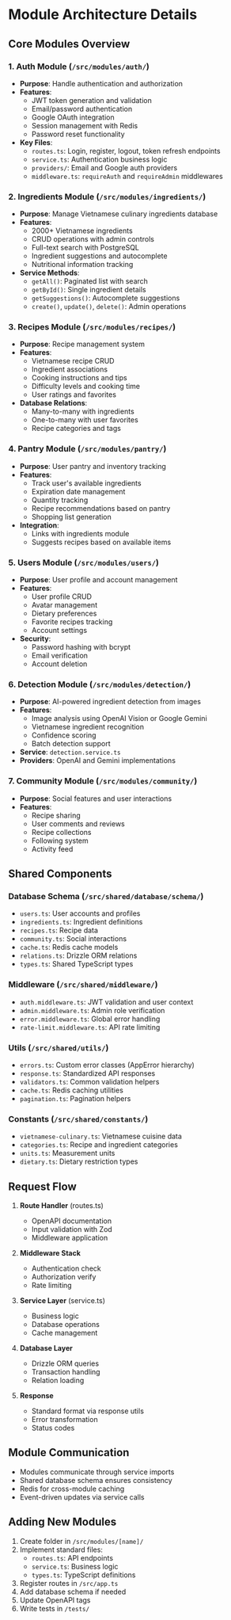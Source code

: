 # Module Architecture Details

## Core Modules Overview

### 1. Auth Module (`/src/modules/auth/`)
- **Purpose**: Handle authentication and authorization
- **Features**:
  - JWT token generation and validation
  - Email/password authentication
  - Google OAuth integration
  - Session management with Redis
  - Password reset functionality
- **Key Files**:
  - `routes.ts`: Login, register, logout, token refresh endpoints
  - `service.ts`: Authentication business logic
  - `providers/`: Email and Google auth providers
  - `middleware.ts`: `requireAuth` and `requireAdmin` middlewares

### 2. Ingredients Module (`/src/modules/ingredients/`)
- **Purpose**: Manage Vietnamese culinary ingredients database
- **Features**:
  - 2000+ Vietnamese ingredients
  - CRUD operations with admin controls
  - Full-text search with PostgreSQL
  - Ingredient suggestions and autocomplete
  - Nutritional information tracking
- **Service Methods**:
  - `getAll()`: Paginated list with search
  - `getById()`: Single ingredient details
  - `getSuggestions()`: Autocomplete suggestions
  - `create()`, `update()`, `delete()`: Admin operations

### 3. Recipes Module (`/src/modules/recipes/`)
- **Purpose**: Recipe management system
- **Features**:
  - Vietnamese recipe CRUD
  - Ingredient associations
  - Cooking instructions and tips
  - Difficulty levels and cooking time
  - User ratings and favorites
- **Database Relations**:
  - Many-to-many with ingredients
  - One-to-many with user favorites
  - Recipe categories and tags

### 4. Pantry Module (`/src/modules/pantry/`)
- **Purpose**: User pantry and inventory tracking
- **Features**:
  - Track user's available ingredients
  - Expiration date management
  - Quantity tracking
  - Recipe recommendations based on pantry
  - Shopping list generation
- **Integration**:
  - Links with ingredients module
  - Suggests recipes based on available items

### 5. Users Module (`/src/modules/users/`)
- **Purpose**: User profile and account management
- **Features**:
  - User profile CRUD
  - Avatar management
  - Dietary preferences
  - Favorite recipes tracking
  - Account settings
- **Security**:
  - Password hashing with bcrypt
  - Email verification
  - Account deletion

### 6. Detection Module (`/src/modules/detection/`)
- **Purpose**: AI-powered ingredient detection from images
- **Features**:
  - Image analysis using OpenAI Vision or Google Gemini
  - Vietnamese ingredient recognition
  - Confidence scoring
  - Batch detection support
- **Service**: `detection.service.ts`
- **Providers**: OpenAI and Gemini implementations

### 7. Community Module (`/src/modules/community/`)
- **Purpose**: Social features and user interactions
- **Features**:
  - Recipe sharing
  - User comments and reviews
  - Recipe collections
  - Following system
  - Activity feed

## Shared Components

### Database Schema (`/src/shared/database/schema/`)
- `users.ts`: User accounts and profiles
- `ingredients.ts`: Ingredient definitions
- `recipes.ts`: Recipe data
- `community.ts`: Social interactions
- `cache.ts`: Redis cache models
- `relations.ts`: Drizzle ORM relations
- `types.ts`: Shared TypeScript types

### Middleware (`/src/shared/middleware/`)
- `auth.middleware.ts`: JWT validation and user context
- `admin.middleware.ts`: Admin role verification
- `error.middleware.ts`: Global error handling
- `rate-limit.middleware.ts`: API rate limiting

### Utils (`/src/shared/utils/`)
- `errors.ts`: Custom error classes (AppError hierarchy)
- `response.ts`: Standardized API responses
- `validators.ts`: Common validation helpers
- `cache.ts`: Redis caching utilities
- `pagination.ts`: Pagination helpers

### Constants (`/src/shared/constants/`)
- `vietnamese-culinary.ts`: Vietnamese cuisine data
- `categories.ts`: Recipe and ingredient categories
- `units.ts`: Measurement units
- `dietary.ts`: Dietary restriction types

## Request Flow
1. **Route Handler** (routes.ts)
   - OpenAPI documentation
   - Input validation with Zod
   - Middleware application
   
2. **Middleware Stack**
   - Authentication check
   - Authorization verify
   - Rate limiting
   
3. **Service Layer** (service.ts)
   - Business logic
   - Database operations
   - Cache management
   
4. **Database Layer**
   - Drizzle ORM queries
   - Transaction handling
   - Relation loading
   
5. **Response**
   - Standard format via response utils
   - Error transformation
   - Status codes

## Module Communication
- Modules communicate through service imports
- Shared database schema ensures consistency
- Redis for cross-module caching
- Event-driven updates via service calls

## Adding New Modules
1. Create folder in `/src/modules/[name]/`
2. Implement standard files:
   - `routes.ts`: API endpoints
   - `service.ts`: Business logic
   - `types.ts`: TypeScript definitions
3. Register routes in `/src/app.ts`
4. Add database schema if needed
5. Update OpenAPI tags
6. Write tests in `/tests/`
